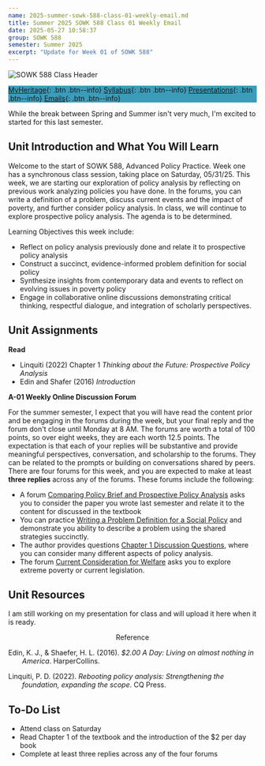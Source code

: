 ```yaml
---
name: 2025-summer-sowk-588-class-01-weekly-email.md
title: Summer 2025 SOWK 588 Class 01 Weekly Email
date: 2025-05-27 10:58:37
group: SOWK 588
semester: Summer 2025
excerpt: "Update for Week 01 of SOWK 588"
---
```


![SOWK 588 Class Header](https://jacobrcampbell.com/assets/media/2025-sowk-588-header-email-image.jpg)

<div style="background-color: #3b9cba; width: 100%;" markdown="1">

[MyHeritage](https://myheritage.heritage.edu/ICS/Academics/SOWK/SOWK_588/2425_SU-SOWK_588-0/Meet_Your_Classmates.jnz/){: .btn .btn--info}
[Syllabus](http://jacobrcampbell.com/assets/media/2025-summer-sowk-588-adv-policy-practice-campbell.pdf){: .btn .btn--info}
[Presentations](https://presentations.jacobrcampbell.com){: .btn .btn--info}
[Emails](https://jacobrcampbell.com/communications/){: .btn .btn--info}

</div>

While the break between Spring and Summer isn't very much, I'm excited to started for this last semester.

## Unit Introduction and What You Will Learn

Welcome to the start of SOWK 588, Advanced Policy Practice. Week one has a synchronous class session, taking place on Saturday, 05/31/25. This week, we are starting our exploration of policy analysis by reflecting on previous work analyzing policies you have done. In the forums, you can write a definition of a problem, discuss current events and the impact of poverty, and further consider policy analysis. In class, we will continue to explore prospective policy analysis. The agenda is to be determined.

Learning Objectives this week include:

- Reflect on policy analysis previously done and relate it to prospective policy analysis
- Construct a succinct, evidence-informed problem definition for social policy
- Synthesize insights from contemporary data and events to reflect on evolving issues in poverty policy
- Engage in collaborative online discussions demonstrating critical thinking, respectful dialogue, and integration of scholarly perspectives.

## Unit Assignments

**Read**

- Linquiti (2022) Chapter 1 _Thinking about the Future: Prospective Policy Analysis_
- Edin and Shafer (2016) _Introduction_

**A-01 Weekly Online Discussion Forum**

For the summer semester, I expect that you will have read the content prior and be engaging in the forums during the week, but your final reply and the forum don't close until Monday at 8 AM. The forums are worth a total of 100 points, so over eight weeks, they are each worth 12.5 points. The expectation is that each of your replies will be substantive and provide meaningful perspectives, conversation, and scholarship to the forums. They can be related to the prompts or building on conversations shared by peers. There are four forums for this week, and you are expected to make at least **three replies** across any of the forums. These forums include the following:

- A forum [Comparing Policy Brief and Prospective Policy Analysis](https://myheritage.heritage.edu/ICS/Academics/SOWK/SOWK_588/2425_SU-SOWK_588-0/🏫_W-01_526-61.jnz?portlet=Group_Discussion_Forums&screen=PostView&screenType=change&id=357c1539-0919-420a-a7c4-6f8cc70648a9) asks you to consider the paper you wrote last semester and relate it to the content for discussed in the textbook
- You can practice [Writing a Problem Definition for a Social Policy](https://myheritage.heritage.edu/ICS/Academics/SOWK/SOWK_588/2425_SU-SOWK_588-0/🏫_W-01_526-61.jnz?portlet=Group_Discussion_Forums&screen=PostView&screenType=change&id=6af9f465-c3e4-4233-bb0d-f50fa02f1c10) and demonstrate you ability to describe a problem using the shared strategies succinctly.
- The author provides questions [Chapter 1 Discussion Questions](https://myheritage.heritage.edu/ICS/Academics/SOWK/SOWK_588/2425_SU-SOWK_588-0/🏫_W-01_526-61.jnz?portlet=Group_Discussion_Forums&screen=PostView&screenType=change&id=f5446264-7781-4211-8e6f-d1e2baaa5e30), where you can consider many different aspects of policy analysis.
- The forum [Current Consideration for Welfare](https://myheritage.heritage.edu/ICS/Academics/SOWK/SOWK_588/2425_SU-SOWK_588-0/🏫_W-01_526-61.jnz?portlet=Group_Discussion_Forums&screen=PostView&screenType=change&id=a5fee600-f416-4f66-8004-81f6d54b17bf) asks you to explore extreme poverty or current legislation.


## Unit Resources

I am still working on my presentation for class and will upload it here when it is ready.

<div style="text-align: center" markdown="1">
Reference
</div>
<div style="margin: 0 0 0 2em; text-indent: -2em;" markdown="1">

Edin, K. J., & Shaefer, H. L. (2016). _$2.00 A Day: Living on almost nothing in America_. HarperCollins. 

Linquiti, P. D. (2022). _Rebooting policy analysis: Strengthening the foundation, expanding the scope_. CQ Press.  

</div>

## To-Do List

- Attend class on Saturday
- Read Chapter 1 of the textbook and the introduction of the $2 per day book
- Complete at least three replies across any of the four forums

